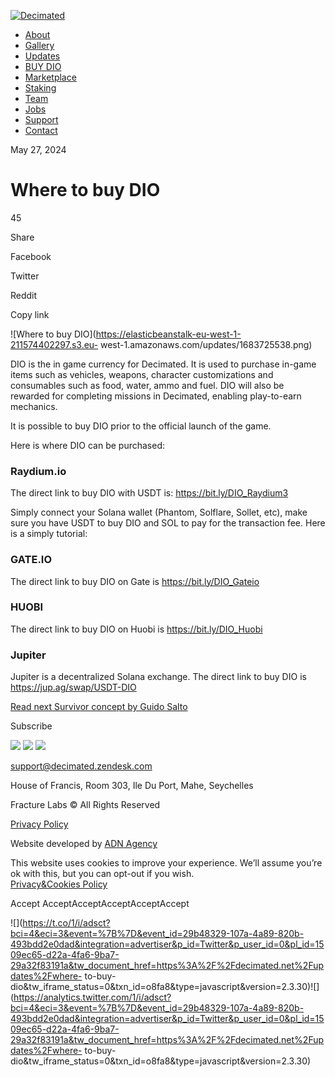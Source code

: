 [ ![Decimated](images/logo.png) ](https://decimated.net)

  * [ About ](https://decimated.net/about)
  * [ Gallery ](https://decimated.net/gallery)
  * [ Updates ](https://decimated.net/updates)
  * [ BUY DIO ](https://raydium.io/swap/?inputCurrency=Es9vMFrzaCERmJfrF4H2FYD4KCoNkY11McCe8BenwNYB&outputCurrency=BiDB55p4G3n1fGhwKFpxsokBMqgctL4qnZpDH1bVQxMD&fixed=in)
  * [ Marketplace ](https://decimated.myspreadshop.com/)
  * [ Staking ](https://staking.decimated.net/)
  * [ Team ](https://decimated.net/team)
  * [ Jobs ](https://decimated.net/jobs)
  * [ Support ](https://decimated.zendesk.com/hc/en-us)
  * [ Contact ](https://decimated.net/contact)

[ ](https://decimated.net/updates)

May 27, 2024

# Where to buy DIO

45

Share

Facebook

Twitter

Reddit

Copy link

![Where to buy DIO](https://elasticbeanstalk-eu-west-1-211574402297.s3.eu-
west-1.amazonaws.com/updates/1683725538.png)

DIO is the in game currency for Decimated. It is used to purchase in-game
items such as vehicles, weapons, character customizations and consumables such
as food, water, ammo and fuel. DIO will also be rewarded for completing
missions in Decimated, enabling play-to-earn mechanics.  

It is possible to buy DIO prior to the official launch of the game.

Here is where DIO can be purchased:

### Raydium.io

The direct link to buy DIO with USDT is: <https://bit.ly/DIO_Raydium3>

Simply connect your Solana wallet (Phantom, Solflare, Sollet, etc), make sure
you have USDT to buy DIO and SOL to pay for the transaction fee. Here is a
simply tutorial:

  

  

  

  

  

### GATE.IO

The direct link to buy DIO on Gate is <https://bit.ly/DIO_Gateio>

  

###  HUOBI

The direct link to buy DIO on Huobi is
<https://bit.ly/DIO_Huobi>[](https://bit.ly/DIO_Huobi)

  

### Jupiter

Jupiter is a decentralized Solana exchange. The direct link to buy DIO is
<https://jup.ag/swap/USDT-DIO>

  

[ Read next Survivor concept by Guido Salto
](https://decimated.net/updates/survivor-concept-by-guido-salto)

Subscribe

![](images/content/f-logo-1.png) ![](images/content/f-logo-2.png)
![](images/content/f-logo-3.png)

[ ](https://discord.com/invite/decimated) [
](https://store.steampowered.com/app/1354980/Decimated/) [
](https://t.me/decimatedofficial) [ ](https://twitter.com/decimated_game) [
](https://www.twitch.tv/decimatedofficial) [
](https://www.instagram.com/decimated_game) [
](https://www.youtube.com/c/DecimatedVideogame) [
](https://www.reddit.com/r/decimated_game/) [
](https://www.facebook.com/DecimatedOfficial/)

[ support@decimated.zendesk.com ](mailto:support@decimated.zendesk.com)

House of Francis, Room 303, Ile Du Port, Mahe, Seychelles

Fracture Labs © All Rights Reserved

[Privacy Policy](https://decimated.net/privacy)

Website developed by [ ADN Agency ](https://adn.agency/)

This website uses cookies to improve your experience. We’ll assume you’re ok
with this, but you can opt-out if you wish.  
[Privacy&Cookies Policy](https://decimated.net/privacy)

Accept  AcceptAcceptAcceptAcceptAccept

![](https://t.co/1/i/adsct?bci=4&eci=3&event=%7B%7D&event_id=29b48329-107a-4a89-820b-493bdd2e0dad&integration=advertiser&p_id=Twitter&p_user_id=0&pl_id=1509ec65-d22a-4fa6-9ba7-29a32f83191a&tw_document_href=https%3A%2F%2Fdecimated.net%2Fupdates%2Fwhere-
to-buy-
dio&tw_iframe_status=0&txn_id=o8fa8&type=javascript&version=2.3.30)![](https://analytics.twitter.com/1/i/adsct?bci=4&eci=3&event=%7B%7D&event_id=29b48329-107a-4a89-820b-493bdd2e0dad&integration=advertiser&p_id=Twitter&p_user_id=0&pl_id=1509ec65-d22a-4fa6-9ba7-29a32f83191a&tw_document_href=https%3A%2F%2Fdecimated.net%2Fupdates%2Fwhere-
to-buy-dio&tw_iframe_status=0&txn_id=o8fa8&type=javascript&version=2.3.30)


